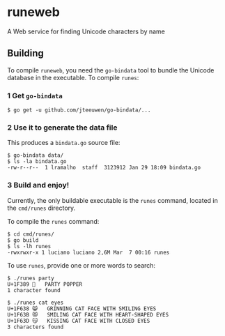 # runeweb
A Web service for finding Unicode characters by name

## Building

To compile `runeweb`, you need the `go-bindata` tool to bundle the Unicode database in the executable. To compile `runes`:

### 1 Get `go-bindata`

```
$ go get -u github.com/jteeuwen/go-bindata/...
```

### 2 Use it to generate the data file

This produces a `bindata.go` source file:

```
$ go-bindata data/
$ ls -la bindata.go
-rw-r--r--  1 lramalho  staff  3123912 Jan 29 18:09 bindata.go
```

### 3 Build and enjoy!

Currently, the only buildable executable is the `runes` command, located in the `cmd/runes` directory.

To compile the `runes` command:

```
$ cd cmd/runes/
$ go build
$ ls -lh runes
-rwxrwxr-x 1 luciano luciano 2,6M Mar  7 00:16 runes
```

To use `runes`, provide one or more words to search:

```
$ ./runes party
U+1F389	🎉	PARTY POPPER
1 character found

$ ./runes cat eyes
U+1F638	😸	GRINNING CAT FACE WITH SMILING EYES
U+1F63B	😻	SMILING CAT FACE WITH HEART-SHAPED EYES
U+1F63D	😽	KISSING CAT FACE WITH CLOSED EYES
3 characters found
```
